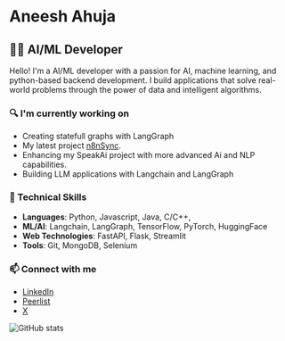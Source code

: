 # Aneesh Ahuja

## 👨‍💻 AI/ML Developer

Hello! I'm a AI/ML developer with a passion for AI, machine learning, and python-based backend development. I build applications that solve real-world problems through the power of data and intelligent algorithms.

### 🔍 I'm currently working on
- Creating statefull graphs with LangGraph
- My latest project [n8nSync](https://github.com/AneeshAhuja31/n8nSync).
- Enhancing my SpeakAi project with more advanced Ai and NLP capabilities.
- Building LLM applications with Langchain and LangGraph

### 💼 Technical Skills
- **Languages**: Python, Javascript, Java, C/C++,
- **ML/AI**:  Langchain, LangGraph, TensorFlow, PyTorch, HuggingFace
- **Web Technologies**: FastAPI, Flask, Streamlit
- **Tools**: Git, MongoDB, Selenium

### 📫 Connect with me
- [LinkedIn](https://www.linkedin.com/in/aneesh-ahuja-9600a6291/)
- [Peerlist](https://peerlist.io/aneeshahuja)
- [X](https://x.com/AneeshAhuja3112)  

![GitHub stats](https://github-readme-stats.vercel.app/api?username=AneeshAhuja31&theme=dark)
